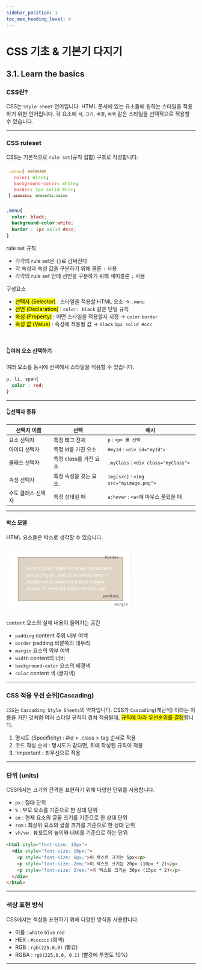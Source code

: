 ```yaml
---
sidebar_position: 1
toc_max_heading_level: 4
---
```


# CSS 기초 & 기본기 다지기

## 3.1. Learn the basics
### CSS란?

CSS는 `Style sheet` 언어입니다. HTML 문서에 있는 요소들에 원하는 스타일을 적용하기 위한 언어입니다. 각 요소에 `색`, `크기`, `배경`, `여백` 같은 스타일을 선택적으로 적용할 수 있습니다.

---

### CSS ruleset
CSS는 기본적으로 `rule set`(규칙 집합) 구조로 작성합니다.

![css ruleset](./img/ruleset.png)
```css
.menu{
  color: black;
  background-color:white;
  border : 1px solid #ccc;
}
```
rule set 규칙
- 각각의 rule set은 `{}`로 감싸진다
- 각 속성과 속성 값을 구분하기 위해 콜론 `:` 사용
- 각각의 rule set 안에 선언을 구분하기 위해 세미콜론 `;` 사용

구성요소
- <mark>선택자 (Selector)</mark> : 스타일을 적용할 HTML 요소 → `.menu`
- <mark>선언 (Declaration)</mark> : `color: black` 같은 단일 규칙
- <mark>속성 (Property)</mark> : 어떤 스타일을 적용할지 지정 → `color` `border`
- <mark>속성 값 (Value)</mark> : 속성에 적용될 값 → `black` `1px solid #ccc`
<br/>

#### 👆️여러 요소 선택하기
여러 요소를 동시에 선택해서 스타일을 적용할 수 있습니다.
```css
p, li, span{
  color : red;
}
```

---

#### 👆️선택자 종류
| **선택자 이름** | **선택** | **예시** |
| --- | --- | --- |
| 요소 선택자 | 특정 태그 전체 | `p` : `<p> 를 선택` |
| 아이디 선택자 | 특정 id를 가진 요소 . | `#myId` : `<div id="myId">` |
| 클래스 선택자 | 특정 class를 가진 요소 | `.myClass` : `<div class="myClass">` |
| 속성 선택자 | 특정 속성을 갖는 요소. | `img[src]` : `<img src="myimage.png">` |
| 수도 클래스 선택자 | 특정 상태일 때 | `a:hover` : `<a>`에 마우스 올렸을 때 |

---


#### 박스 모델

HTML 요소들은 박스로 생각할 수 있습니다.

![CSS BOX](./img/cssbox.png)

`content` 요소의 실제 내용이 들어가는 공간

- `padding` content 주위 내부 여백
- `border` padding 바깥쪽의 테두리
- `margin` 요소의 외부 여백
- `width` content의 너비 
- `background-color` 요소의 배경색
- `color` content 색 (글자색)


---
### CSS 적용 우선 순위(Cascading)

`CSS`는 `Cascading Style Sheets`의 약자입니다. CSS가 `Cascading`(계단식) 이라는 이름을 가진 것처럼 여러 스타일 규칙이 겹쳐 적용될때, <mark>규칙에 따라 우선순위를 결정</mark>합니다.

1. 명시도 (Specificity) : #id > .class > tag 순서로 적용
2. 코드 작성 순서 : 명시도가 같다면, 뒤에 작성된 규칙이 적용
3. !important : 최우선으로 적용


---

### 단위 (units)

CSS에서는 크기와 간격을 표현하기 위해 다양한 단위를 사용합니다.
- `px` : 절대 단위
- `%` : 부모 요소를 기준으로 한 상대 단위
- `em` : 현재 요소의 글꼴 크기를 기준으로 한 상대 단위
- `rem` : 최상위 요소의 글꼴 크기를 기준으로 한 상대 단위
- `vh/vw` : 뷰포트의 높이와 너비를 기준으로 하는 단위

```html
<html style="font-size: 15px">
  <div style="font-size: 10px;">
    <p style="font-size: 5px;">이 텍스트 크기는 5px</p>
    <p style="font-size: 2em;">이 텍스트 크기는 20px (10px * 2)</p>
    <p style="font-size: 2rem;">이 텍스트 크기는 30px (15px * 2)</p>
  </div>
</html>

```

---

### 색상 표현 방식

CSS에서는 색상을 표현하기 위해 다양한 방식을 사용합니다.

- 이름 : `white` `blue` `red`
- HEX : `#cccccc` (회색)
- RGB : `rgb(225,0,0)` (빨강)
- RGBA : `rgb(225,0,0, 0.1)` (빨강에 투명도 10%)

---
